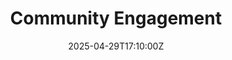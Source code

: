 ---
title: Community Engagement
linkTitle: Community Engagement
date: '2025-04-29T17:10:00Z'
weight: 1
description: No content
draft: false
ref: community-engagement
---